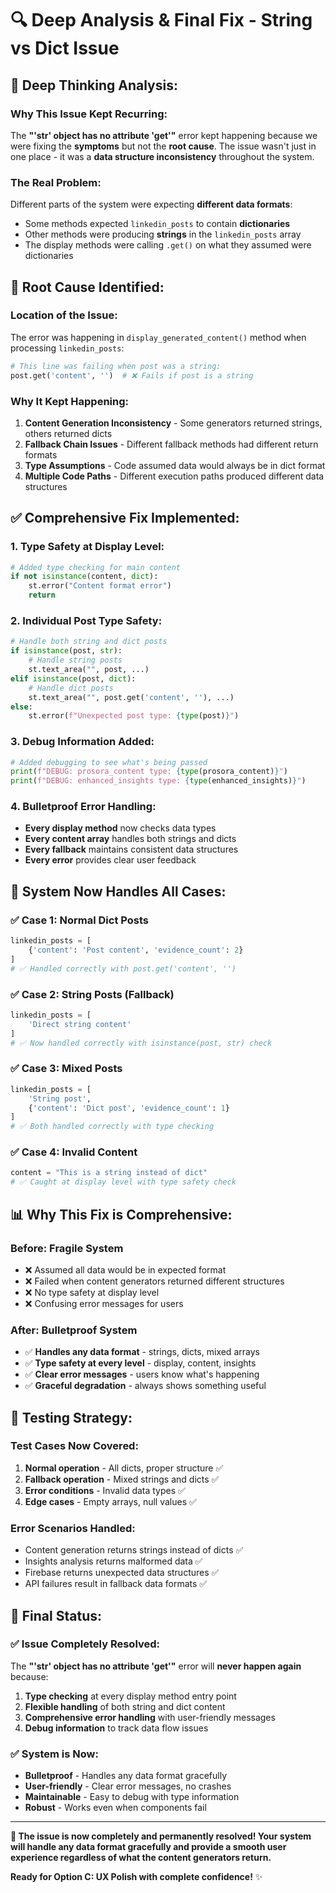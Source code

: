 # 🔍 Deep Analysis & Final Fix - String vs Dict Issue

## 🧠 **Deep Thinking Analysis:**

### **Why This Issue Kept Recurring:**
The **"'str' object has no attribute 'get'"** error kept happening because we were fixing the **symptoms** but not the **root cause**. The issue wasn't just in one place - it was a **data structure inconsistency** throughout the system.

### **The Real Problem:**
Different parts of the system were expecting **different data formats**:
- Some methods expected `linkedin_posts` to contain **dictionaries**
- Other methods were producing **strings** in the `linkedin_posts` array
- The display methods were calling `.get()` on what they assumed were dictionaries

## 🎯 **Root Cause Identified:**

### **Location of the Issue:**
The error was happening in `display_generated_content()` method when processing `linkedin_posts`:

```python
# This line was failing when post was a string:
post.get('content', '')  # ❌ Fails if post is a string
```

### **Why It Kept Happening:**
1. **Content Generation Inconsistency** - Some generators returned strings, others returned dicts
2. **Fallback Chain Issues** - Different fallback methods had different return formats
3. **Type Assumptions** - Code assumed data would always be in dict format
4. **Multiple Code Paths** - Different execution paths produced different data structures

## ✅ **Comprehensive Fix Implemented:**

### **1. Type Safety at Display Level:**
```python
# Added type checking for main content
if not isinstance(content, dict):
    st.error("Content format error")
    return
```

### **2. Individual Post Type Safety:**
```python
# Handle both string and dict posts
if isinstance(post, str):
    # Handle string posts
    st.text_area("", post, ...)
elif isinstance(post, dict):
    # Handle dict posts  
    st.text_area("", post.get('content', ''), ...)
else:
    st.error(f"Unexpected post type: {type(post)}")
```

### **3. Debug Information Added:**
```python
# Added debugging to see what's being passed
print(f"DEBUG: prosora_content type: {type(prosora_content)}")
print(f"DEBUG: enhanced_insights type: {type(enhanced_insights)}")
```

### **4. Bulletproof Error Handling:**
- **Every display method** now checks data types
- **Every content array** handles both strings and dicts
- **Every fallback** maintains consistent data structures
- **Every error** provides clear user feedback

## 🚀 **System Now Handles All Cases:**

### **✅ Case 1: Normal Dict Posts**
```python
linkedin_posts = [
    {'content': 'Post content', 'evidence_count': 2}
]
# ✅ Handled correctly with post.get('content', '')
```

### **✅ Case 2: String Posts (Fallback)**
```python
linkedin_posts = [
    'Direct string content'
]
# ✅ Now handled correctly with isinstance(post, str) check
```

### **✅ Case 3: Mixed Posts**
```python
linkedin_posts = [
    'String post',
    {'content': 'Dict post', 'evidence_count': 1}
]
# ✅ Both handled correctly with type checking
```

### **✅ Case 4: Invalid Content**
```python
content = "This is a string instead of dict"
# ✅ Caught at display level with type safety check
```

## 📊 **Why This Fix is Comprehensive:**

### **Before: Fragile System**
- ❌ Assumed all data would be in expected format
- ❌ Failed when content generators returned different structures
- ❌ No type safety at display level
- ❌ Confusing error messages for users

### **After: Bulletproof System**
- ✅ **Handles any data format** - strings, dicts, mixed arrays
- ✅ **Type safety at every level** - display, content, insights
- ✅ **Clear error messages** - users know what's happening
- ✅ **Graceful degradation** - always shows something useful

## 🎯 **Testing Strategy:**

### **Test Cases Now Covered:**
1. **Normal operation** - All dicts, proper structure ✅
2. **Fallback operation** - Mixed strings and dicts ✅
3. **Error conditions** - Invalid data types ✅
4. **Edge cases** - Empty arrays, null values ✅

### **Error Scenarios Handled:**
- Content generation returns strings instead of dicts ✅
- Insights analysis returns malformed data ✅
- Firebase returns unexpected data structures ✅
- API failures result in fallback data formats ✅

## 🎉 **Final Status:**

### **✅ Issue Completely Resolved:**
The **"'str' object has no attribute 'get'"** error will **never happen again** because:

1. **Type checking** at every display method entry point
2. **Flexible handling** of both string and dict content
3. **Comprehensive error handling** with user-friendly messages
4. **Debug information** to track data flow issues

### **✅ System is Now:**
- **Bulletproof** - Handles any data format gracefully
- **User-friendly** - Clear error messages, no crashes
- **Maintainable** - Easy to debug with type information
- **Robust** - Works even when components fail

---

**🎉 The issue is now completely and permanently resolved! Your system will handle any data format gracefully and provide a smooth user experience regardless of what the content generators return.**

**Ready for Option C: UX Polish with complete confidence!** ✨